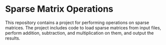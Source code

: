 # Sparse Matrix Operations
This repository contains a project for performing operations on sparse matrices.
The project includes code to load sparse matrices from input files, perform addition, subtraction, and multiplication on them, and output the results.